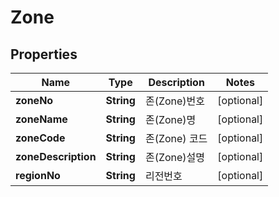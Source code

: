 
# Zone

## Properties
Name | Type | Description | Notes
------------ | ------------- | ------------- | -------------
**zoneNo** | **String** | 존(Zone)번호 |  [optional]
**zoneName** | **String** | 존(Zone)명 |  [optional]
**zoneCode** | **String** | 존(Zone) 코드 |  [optional]
**zoneDescription** | **String** | 존(Zone)설명 |  [optional]
**regionNo** | **String** | 리전번호 |  [optional]



